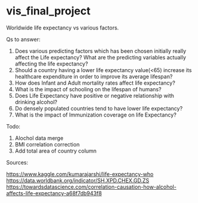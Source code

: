 # vis_final_project
Worldwide life expectancy vs various factors.

Qs to answer:

1. Does various predicting factors which has been chosen initially really affect the Life expectancy? What are the predicting variables actually affecting the life expectancy?
2. Should a country having a lower life expectancy value(<65) increase its healthcare expenditure in order to improve its average lifespan?
3. How does Infant and Adult mortality rates affect life expectancy? 
4. What is the impact of schooling on the lifespan of humans?
5. Does Life Expectancy have positive or negative relationship with drinking alcohol?
6. Do densely populated countries tend to have lower life expectancy?
7. What is the impact of Immunization coverage on life Expectancy?

Todo:

1. Alochol data merge
2. BMI correlation correction
3. Add total area of country column

Sources:

https://www.kaggle.com/kumarajarshi/life-expectancy-who
https://data.worldbank.org/indicator/SH.XPD.CHEX.GD.ZS
https://towardsdatascience.com/correlation-causation-how-alcohol-affects-life-expectancy-a68f7db943f8